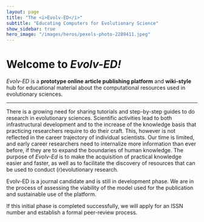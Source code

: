 ```yaml
---
layout: page
title: "The <i>Evolv-ED</i>"
subtitle: "Educating Computers for Evolutionary Science"
show_sidebar: true
hero_image: "/images/heros/pexels-photo-2289411.jpeg"
---
```


# Welcome to *Evolv-ED!*


*Evolv-ED* is a **prototype online article publishing platform** and **wiki-style** hub for educational material about the computational resources used in evolutionary sciences.

<hr>

There is a growing need for sharing tutorials and step-by-step guides to do research in evolutionary sciences. Scientific activities lead to both infrastructural development and to the increase of the knowledge basis that practicing researchers require to do their craft. This, however is not reflected in the career trajectory of individual scientists. Our time is limited, and early career researchers need to internalize more information than ever before, if they are to expand the boundaries of human knowledge. The purpose of *Evolv-Ed* is to make the acquisition of practical knowledge easier and faster, as well as to facilitate the discovery of resources that can be used to conduct (r)evolutionary research.


<div class="notification is-warning is-light">
<p>
Evolv-ED is a journal candidate and is still in development phase. We are in the process of assessing the viability of the model used for the publication and sustainable use of the platform. 
</p>

<p>
If this initial phase is completed successfully, we will apply for an ISSN number and establish a formal peer-review process.
</p>
</div>








